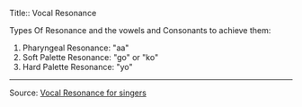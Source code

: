 Title:: Vocal Resonance 

Types Of Resonance and the vowels and Consonants to achieve them:

1. Pharyngeal Resonance: "aa"
2. Soft Palette Resonance: "go" or "ko" 
3. Hard Palette Resonance: "yo"

---
Source: [Vocal Resonance for singers](https://youtu.be/OYOKAMDHLb0)